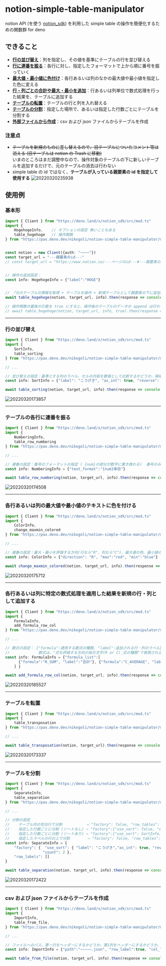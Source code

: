 # notion-simple-table-manipulator
 notion API (を使う [notion_sdk](https://deno.land/x/notion_sdk)) を利用した simple table の操作を簡便化するための関数群 for deno
 
 ## できること
 - [**行の並び替え**](https://github.com/nikogoli/notion-simple-table-manipulator#%E8%A1%8C%E3%81%AE%E4%B8%A6%E3%81%B3%E6%9B%BF%E3%81%88)：列を指定し、その値を基準にテーブルの行を並び替える
 - [**行に連番を振る**](https://github.com/nikogoli/notion-simple-table-manipulator#%E3%83%86%E3%83%BC%E3%83%96%E3%83%AB%E3%81%AE%E5%90%84%E8%A1%8C%E3%81%AB%E9%80%A3%E7%95%AA%E3%82%92%E6%8C%AF%E3%82%8B)：各行に対し、指定したフォーマットで上から順に番号を振っていく
 - [**最大値・最小値に色付け**](https://github.com/nikogoli/notion-simple-table-manipulator#%E5%90%84%E8%A1%8C%E3%81%82%E3%82%8B%E3%81%84%E3%81%AF%E5%88%97%E3%81%AE%E6%9C%80%E5%A4%A7%E5%80%A4%E3%82%84%E6%9C%80%E5%B0%8F%E5%80%A4%E3%81%AE%E3%83%86%E3%82%AD%E3%82%B9%E3%83%88%E3%81%AB%E8%89%B2%E3%82%92%E4%BB%98%E3%81%91%E3%82%8B)：各行あるいは列のなかの最大値や最小値を指定した色に変える
 - [**行・列ごとの合計や最大・最小を追加**](https://github.com/nikogoli/notion-simple-table-manipulator#%E5%90%84%E8%A1%8C%E3%81%82%E3%82%8B%E3%81%84%E3%81%AF%E5%88%97%E3%81%AB%E7%89%B9%E5%AE%9A%E3%81%AE%E6%95%B0%E5%BC%8F%E5%87%A6%E7%90%86%E3%82%92%E9%81%A9%E7%94%A8%E3%81%97%E3%81%9F%E7%B5%90%E6%9E%9C%E3%82%92%E6%96%B0%E8%A6%8F%E3%81%AE%E8%A1%8C%E5%88%97%E3%81%A8%E3%81%97%E3%81%A6%E8%BF%BD%E5%8A%A0%E3%81%99%E3%82%8B)：行あるいは列単位で数式処理を行った結果を、テーブルに追加する
 - [**テーブルの転置**](https://github.com/nikogoli/notion-simple-table-manipulator#%E3%83%86%E3%83%BC%E3%83%96%E3%83%AB%E3%82%92%E8%BB%A2%E7%BD%AE)：テーブルの行と列を入れ替える
 - [**テーブルの分割**](https://github.com/nikogoli/notion-simple-table-manipulator#%E3%83%86%E3%83%BC%E3%83%96%E3%83%AB%E3%82%92%E5%88%86%E5%89%B2)：指定した場所で、あるいは指定した行数ごとにテーブルを分割する
 - [**外部ファイルから作成**](https://github.com/nikogoli/notion-simple-table-manipulator#csv-%E3%81%8A%E3%82%88%E3%81%B3-json-%E3%83%95%E3%82%A1%E3%82%A4%E3%83%AB%E3%81%8B%E3%82%89%E3%83%86%E3%83%BC%E3%83%96%E3%83%AB%E3%82%92%E4%BD%9C%E6%88%90)：csv および json ファイルからテーブルを作成
 
 
 
### 注意点
- ~~テーブルを新規のものに差し替えるので、旧テーブルについたコメント等は消える (旧テーブルは notion の Trash に移動)~~ <br>
  いまのところはまだ調整中なので、操作対象のテーブルの下に新しいテーブルを追加するだけで、元のテーブルの消去は行わない
- simple table の id ではなく、**テーブルが入っている親要素の id を指定して使用する**
![20220320235938](https://user-images.githubusercontent.com/49331838/159168673-29bd3e27-1ab8-47b7-b91e-cb1fd92ffffb.png)




## 使用例
### 基本形
```typescript
import { Client } from "https://deno.land/x/notion_sdk/src/mod.ts"
import { 
    HogehogeInfo,    // オプションの設定 無いこともある
    table_hogehoge   // 操作関数
} from "https://pax.deno.dev/nikogoli/notion-simple-table-manipulator/mod.ts"


const notion = new Client({auth: "~~~~"})
const target_url = "---親要素のid---"
// const target_url = "https://www.notion.so/---ページのid---#---親要素のid---"  // notion 上で取得したブロックのリンクでもOK


// 操作の追加設定：
const info: HogehogeInfo = {"label":"HOGE"}


// 「元のテーブルの情報を取得 + テーブルを操作 + 新規テーブルとして親要素の下に追加」をまとめて行う
await table_hogehoge(notion, target_url, info).then(response => console.log(response))

// 操作関数の最後の引数を true にすると、操作後のテーブルのデータの append は行わず response.results に入れて返す (確認・追加操作用)
// await table_hogehoge(notion, target_url, info, true).then(response => console.log(response))
```

-------

### 行の並び替え
```typescript
import { Client } from "https://deno.land/x/notion_sdk/src/mod.ts"
import { 
    SortInfo,
    table_sorting
} from "https://pax.deno.dev/nikogoli/notion-simple-table-manipulator/mod.ts"

// ...

// 並び替えの設定：基準とする列のラベル、セルの内容を数値として比較するかどうか、降順にするかどうか
const info: SortInfo = {"label": "こうげき", "as_int": true, "reverse": true}

await table_sorting(notion, target_url, info).then(response => console.log(response))
```
![20220320173857](https://user-images.githubusercontent.com/49331838/159157322-92d47172-bc21-4258-944b-71bad4e3a3a3.png)


------

### テーブルの各行に連番を振る
```typescript
import { Client } from "https://deno.land/x/notion_sdk/src/mod.ts"
import { 
    NumberingInfo,
    table_row_numbering
} from "https://pax.deno.dev/nikogoli/notion-simple-table-manipulator/mod.ts"

// ...

// 連番の設定：番号のフォーマットの指定 ( {num}の部分が数字に置き換わる)  番号のみの普通の形式で良い場合は、引数自体を渡さない
const info: NumberingInfo = {"text_format":"{num}体目"}

await table_row_numbering(notion, target_url, info).then(response => console.log(response))
```
![20220320174508](https://user-images.githubusercontent.com/49331838/159157223-63c318ed-8cb6-4f67-95a5-a5025955b38d.png)


------

### 各行あるいは列の最大値や最小値のテキストに色を付ける
```typescript
import { Client } from "https://deno.land/x/notion_sdk/src/mod.ts"
import { 
    ColorInfo,
    change_maxmin_colored
} from "https://pax.deno.dev/nikogoli/notion-simple-table-manipulator/mod.ts"

// ...

// 連番の設定：最大・最小を評価する方向(行なら"R"、列なら"C")、最大値の色、最小値の色
const info: ColorInfo = {"direction": "R", "max":"red", "min":"blue"}

await change_maxmin_colored(notion, target_url, info).then(response => console.log(response))
```
![20220320175712](https://user-images.githubusercontent.com/49331838/159157044-f575350d-647c-4fd1-8ab6-e37f2e6e2d3f.png)


-------

### 各行あるいは列に特定の数式処理を適用した結果を新規の行・列として追加する
```typescript
import { Client } from "https://deno.land/x/notion_sdk/src/mod.ts"
import { 
    FormulaInfo,
    add_formula_row_col
} from "https://pax.deno.dev/nikogoli/notion-simple-table-manipulator/mod.ts"

// ...

// 数式の設定： {"formula":適用する数式の種類, "label":追加される行・列のラベル} 形式でリスト内に列記する
//             数式は、"式を評価する方向の指示文字(R or C)_式の種類"で表現される。式は SUM, AVERAGE, MAX, MIN, COUNT と **NAME系
const info: FormulaInfo = {"formula_list":[
      {"formula":"R_SUM", "label":"合計"}, {"formula":"C_AVERAGE", "label":"平均"},  {"formula":"C_MAXNAME","label":"最大"}
    ] }

await add_formula_row_col(notion, target_url, info).then(response => console.log(response))
```
![20220320185527](https://user-images.githubusercontent.com/49331838/159157071-39715632-3f90-43d2-b137-36467f4ae5b9.png)


--------

### テーブルを転置
```typescript
import { Client } from "https://deno.land/x/notion_sdk/src/mod.ts"
import { 
    table_transposation
} from "https://pax.deno.dev/nikogoli/notion-simple-table-manipulator/mod.ts"

// ...

await table_transposation(notion, target_url).then(response => console.log(response))
```
![20220320173337](https://user-images.githubusercontent.com/49331838/159157238-4be754b0-bb28-4447-9d26-111d6f7de34d.png)


--------

### テーブルを分割
```typescript
import { Client } from "https://deno.land/x/notion_sdk/src/mod.ts"
import { 
    SeparateInfo,
    table_separation
} from "https://pax.deno.dev/nikogoli/notion-simple-table-manipulator/mod.ts"

// ...

// 分割の設定
//    テーブル内の空白行で分割           → "factory": false, "row_tables": []
//    指定した行数ごとに分割 (ソートなし) → "factory":{"use_sort": false, "count": 2},  "row_tables": []
//    指定した行数ごとに分割 (ソートあり) → "factory":{"use_sort": SortInfo, "count": 2},  "row_tables": []
//    指定したラベルの行の上で分割        → "factory": false, "row_tables": ["赤1"]
const info: SeparateInfo = {
    "factory": {  "use_sort": { "label": "こうげき","as_int": true, "reverse": true },
                 "count": 2 },
    "row_labels": []
}

await table_separation(notion, target_url, info).then(response => console.log(response))
```
![20220320172422](https://user-images.githubusercontent.com/49331838/159157284-57e5b44a-0be8-49f2-a99a-0f7cc8a9b233.png)


-------

### csv および json ファイルからテーブルを作成
```typescript
import { Client } from "https://deno.land/x/notion_sdk/src/mod.ts"
import { 
    ImportInfo,
    table_from_file,
} from "https://pax.deno.dev/nikogoli/notion-simple-table-manipulator/mod.ts"

// ...

// ファイルへのパス、第一行をヘッダーにするかどうか、第1列をヘッダーにするかどうか、json のキーを各行の先頭のセルの内容にするかどうか
const info: ImportInfo = {"path":"~~~~~.json", "row_label":true, "col_label":true, "jsonkey_as_cell":false}

await table_from_file(notion, target_url, info).then(response => console.log(response))
```

